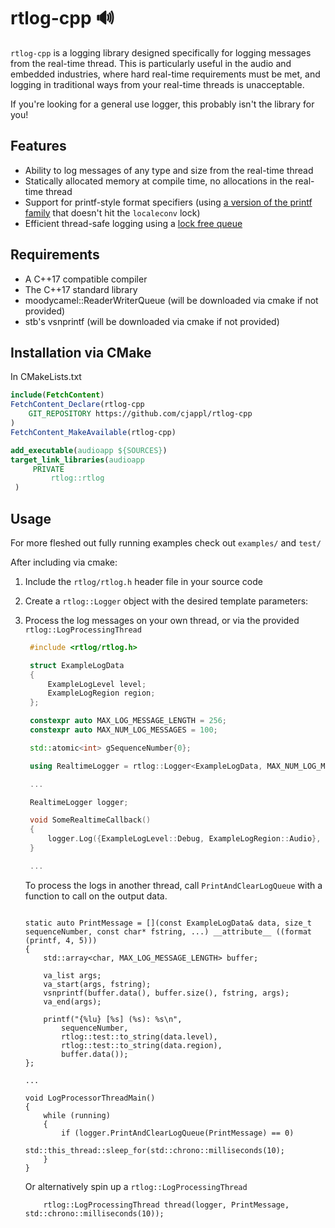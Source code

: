 # rtlog-cpp 🔊

`rtlog-cpp` is a logging library designed specifically for logging messages from the real-time thread. This is particularly useful in the audio and embedded industries, where hard real-time requirements must be met, and logging in traditional ways from your real-time threads is unacceptable.

If you're looking for a general use logger, this probably isn't the library for you!

## Features

- Ability to log messages of any type and size from the real-time thread
- Statically allocated memory at compile time, no allocations in the real-time thread
- Support for printf-style format specifiers (using [a version of the printf family](https://github.com/nothings/stb/blob/master/stb_sprintf.h) that doesn't hit the `localeconv` lock)
- Efficient thread-safe logging using a [lock free queue](https://github.com/cameron314/readerwriterqueue)

## Requirements

- A C++17 compatible compiler
- The C++17 standard library
- moodycamel::ReaderWriterQueue (will be downloaded via cmake if not provided)
- stb's vsnprintf (will be downloaded via cmake if not provided)

## Installation via CMake

In CMakeLists.txt
```cmake
include(FetchContent)
FetchContent_Declare(rtlog-cpp
    GIT_REPOSITORY https://github.com/cjappl/rtlog-cpp
)
FetchContent_MakeAvailable(rtlog-cpp)

add_executable(audioapp ${SOURCES})
target_link_libraries(audioapp
     PRIVATE
         rtlog::rtlog
 )
```

## Usage

For more fleshed out fully running examples check out `examples/` and `test/`

After including via cmake:

1. Include the `rtlog/rtlog.h` header file in your source code
2. Create a `rtlog::Logger` object with the desired template parameters:
3. Process the log messages on your own thread, or via the provided `rtlog::LogProcessingThread`

   ```c++
    #include <rtlog/rtlog.h>

    struct ExampleLogData
    {
        ExampleLogLevel level;
        ExampleLogRegion region;
    };

    constexpr auto MAX_LOG_MESSAGE_LENGTH = 256;
    constexpr auto MAX_NUM_LOG_MESSAGES = 100;

    std::atomic<int> gSequenceNumber{0};

    using RealtimeLogger = rtlog::Logger<ExampleLogData, MAX_NUM_LOG_MESSAGES, MAX_LOG_MESSAGE_LENGTH, gSequenceNumber>;

    ...

    RealtimeLogger logger;

    void SomeRealtimeCallback()
    {
        logger.Log({ExampleLogLevel::Debug, ExampleLogRegion::Audio}, "Hello, world!");
    }

    ...

    ```

    To process the logs in another thread, call `PrintAndClearLogQueue` with a function to call on the output data.

    ```

    static auto PrintMessage = [](const ExampleLogData& data, size_t sequenceNumber, const char* fstring, ...) __attribute__ ((format (printf, 4, 5)))
    {
        std::array<char, MAX_LOG_MESSAGE_LENGTH> buffer;
        
        va_list args;
        va_start(args, fstring);
        vsnprintf(buffer.data(), buffer.size(), fstring, args);
        va_end(args);

        printf("{%lu} [%s] (%s): %s\n", 
            sequenceNumber, 
            rtlog::test::to_string(data.level), 
            rtlog::test::to_string(data.region), 
            buffer.data());
    };

    ...

    void LogProcessorThreadMain()
    {
        while (running)
        {
            if (logger.PrintAndClearLogQueue(PrintMessage) == 0)
                std::this_thread::sleep_for(std::chrono::milliseconds(10);
        }
    }

    ```

    Or alternatively spin up a `rtlog::LogProcessingThread`

    ```
        rtlog::LogProcessingThread thread(logger, PrintMessage, std::chrono::milliseconds(10));
    ```
